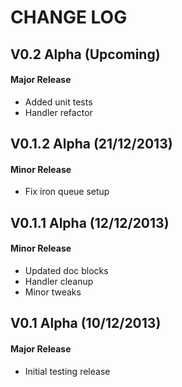 CHANGE LOG
==========


## V0.2 Alpha (Upcoming)
#### Major Release

* Added unit tests
* Handler refactor


## V0.1.2 Alpha (21/12/2013)
#### Minor Release

* Fix iron queue setup


## V0.1.1 Alpha (12/12/2013)
#### Minor Release

* Updated doc blocks
* Handler cleanup
* Minor tweaks


## V0.1 Alpha (10/12/2013)
#### Major Release

* Initial testing release
